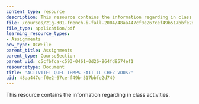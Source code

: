 ```yaml
---
content_type: resource
description: This resource contains the information regarding in class activities.
file: /courses/21g-301-french-i-fall-2004/48aa447cf0e267cef49b517bbfe2d749_MIT21G_301F04_ch3_ex1.pdf
file_type: application/pdf
learning_resource_types:
- Assignments
ocw_type: OCWFile
parent_title: Assignments
parent_type: CourseSection
parent_uid: c5cfbfca-c593-0461-0d26-864fd8574ef1
resourcetype: Document
title: 'ACTIVITE: QUEL TEMPS FAIT-IL CHEZ VOUS?'
uid: 48aa447c-f0e2-67ce-f49b-517bbfe2d749
---
```

This resource contains the information regarding in class activities.

